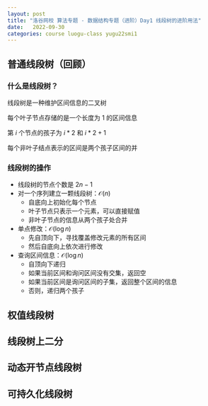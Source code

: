 ```yaml
---
layout: post
title: "洛谷网校 算法专题 - 数据结构专题（进阶）Day1 线段树的进阶用法"
date:   2022-09-30
categories: course luogu-class yugu22smi1
---
```


## 普通线段树（回顾）

### 什么是线段树？

线段树是一种维护区间信息的二叉树

每个叶子节点存储的是一个长度为 $1$ 的区间信息

第 $i$ 个节点的孩子为 $i * 2$ 和 $i * 2 + 1$

每个非叶子结点表示的区间是两个孩子区间的并

### 线段树的操作

* 线段树的节点个数是 $2n - 1$
* 对一个序列建立一颗线段树：$\mathcal{O}(n)$
    * 自底向上初始化每个节点
    * 叶子节点只表示一个元素，可以直接赋值
    * 非叶子节点的信息从两个孩子处合并
* 单点修改：$\mathcal{O}(\log{n})$
    * 先自顶向下，寻找覆盖修改元素的所有区间
    * 然后自底向上依次进行修改
* 查询区间信息：$\mathcal{O}(\log{n})$
    * 自顶向下递归
    * 如果当前区间和询问区间没有交集，返回空
    * 如果当前区间是询问区间的子集，返回整个区间的信息
    * 否则，递归两个孩子

## 权值线段树

## 线段树上二分

## 动态开节点线段树

## 可持久化线段树